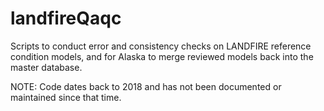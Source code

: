 # landfireQaqc
Scripts to conduct error and consistency checks on LANDFIRE reference condition models, and for Alaska to merge reviewed models back into the master database.

NOTE: Code dates back to 2018 and has not been documented or maintained since that time.

